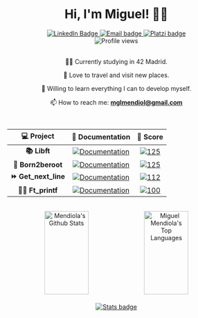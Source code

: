 <div align="center">
   	<h1 align="center">Hi, I'm Miguel! 👋🏼</h1>
    	<a href="https://www.linkedin.com/in/mimendiola/">
		<img src="https://img.shields.io/badge/LinkedIn-0077B5?style=for-the-badge&logo=linkedin&logoColor=white" alt="LinkedIn Badge"/>
	</a>
	<a href="mailto:mglmendiol@gmail.com">
		<img src="https://img.shields.io/badge/Gmail-D14836?style=for-the-badge&logo=gmail&logoColor=white" alt="Email badge"/>
	</a>
	<a href="https://platzi.com/p/LMNTdev/">
		<img src="https://img.shields.io/badge/Platzi-98CA3F?style=for-the-badge&logo=platzi&logoColor=white" alt="Platzi badge"/>
	</a>
</div>
<div align="center">
	<img src="https://komarev.com/ghpvc/?username=zarpos&style=flat-square&color=FBA92C" alt="Profile views"/>
</div>

<br>
<div align="center">
	
👨‍💻 Currently studying in 42 Madrid.

🍁 Love to travel and visit new places.

🧠 Willing to learn everything I can to develop myself.

📫 How to reach me: **mglmendiol@gmail.com**
</div>

<br>
<div align="center">
	
| 💻 Project | 📝 Documentation | 💯 Score |
|:------:|:-------:|:------------------:|
| **📚 Libft** | [![Documentation](https://img.shields.io/badge/Documentation-0077B5)](https://github.com/MiMendiola/Libft/tree/main#readme) | [![125](https://img.shields.io/badge/125-2ea44f)]() |
| **🤖 Born2beroot** | [![Documentation](https://img.shields.io/badge/Documentation-0077B5)](https://github.com/MiMendiola/Born2BeRoot#readme) | [![125](https://img.shields.io/badge/125-2ea44f)]() |
| **⏩ Get_next_line** | [![Documentation](https://img.shields.io/badge/Documentation-0077B5)](https://github.com/MiMendiola/Get_Next_Line#readme) | [![112](https://img.shields.io/badge/112-2ea44f)]() |
| **✍🏼 Ft_printf** | [![Documentation](https://img.shields.io/badge/Documentation-0077B5)](https://github.com/MiMendiola/Ft_printf#readme) | [![100](https://img.shields.io/badge/100-2ea44f)]() |
</div>

<br>
<div align="center">
	<a width="100%"> 
	    <a href="https://github.com/MiMendiola"><img alt="Mendiola's Github Stats" src="https://denvercoder1-github-readme-stats.vercel.app/api?username=MiMendiola&show_icons=true&include_all_commits=true&theme=react&bg_color=0D1117&title_color=fff&icon_color=79ff97&hide_border=true" height="192" width="45%"/></a>
	<a href="https://github.com/MiMendiola"><img alt="Miguel Mendiola's Top Languages" src="https://denvercoder1-github-readme-stats.vercel.app/api/top-langs/?username=MiMendiola&langs_count=8&layout=compact&theme=react&bg_color=0D1117&title_color=fff&icon_color=79ff97&hide_border=true&hide_progress=true" height="192px" width="45%"/></a>
	</a>
</div>

<br>
<div align="center">
	<a href="https://platzi.com/p/LMNTdev/">
		<img src="https://github-profile-summary-cards.vercel.app/api/cards/profile-details?username=MiMendiola&bg_color=0D1117&theme=dark" alt="Stats badge"/>
	</a>
</div>
